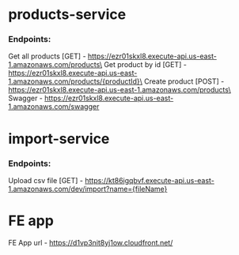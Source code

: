 # products-service
### Endpoints:
Get all products [GET] - https://ezr01skxl8.execute-api.us-east-1.amazonaws.com/products\
Get product by id [GET] - https://ezr01skxl8.execute-api.us-east-1.amazonaws.com/products/{productId}\
Create product [POST] - https://ezr01skxl8.execute-api.us-east-1.amazonaws.com/products\
Swagger - https://ezr01skxl8.execute-api.us-east-1.amazonaws.com/swagger

# import-service
### Endpoints:
Upload csv file [GET] - https://kt86igqbvf.execute-api.us-east-1.amazonaws.com/dev/import?name={fileName}

# FE app
FE App url - https://d1vp3nit8yj1ow.cloudfront.net/
